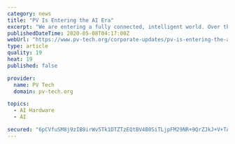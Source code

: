 ```yaml
---
category: news
title: "PV Is Entering the AI Era"
excerpt: "We are entering a fully connected, intelligent world. Over the last few years, AI has become a high-frequency word, and it is enabling us to deal with new challenges, pursue better lives, explore science,"
publishedDateTime: 2020-05-08T04:17:00Z
webUrl: "https://www.pv-tech.org/corporate-updates/pv-is-entering-the-ai-era"
type: article
quality: 19
heat: 19
published: false

provider:
  name: PV Tech
  domain: pv-tech.org

topics:
  - AI Hardware
  - AI

secured: "6pCVfuSM8j9zIB9irWv5Tk1DTZTzEQtBV4B0SiTLjpFM29NR+9QrZJkJ+V+TA1bVl6PEhKEbjvoAMIEYx4Qad8mCxXeq3p6e5lnUjL40142w6TdzN4MWgVd08ig6YNeHkGhxnIrgSwgvbruW2EbF1whxSGfZ9D4FHYC5XIeX+Uh0kPY7TGwYfPhPse1hnfnMRO4sme8OmYLx8Bp0AWZ5z32anTfgkgmwyWIcf9Dw9Pa/Sc+892D+rrg27hH0V06zdQbSdQaLXmRcROZfMNtRBLgrMfst7KDMQOCjcq9twfDINI//bykbl3gQKjfBWpjp;YJ/AIRgPpx7RVBB6SBNAqg=="
---
```


